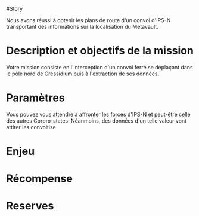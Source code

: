 #Story 

Nous avons réussi à obtenir les plans de route d'un convoi d'IPS-N transportant des informations sur la localisation du Metavault.

# Description et objectifs de la mission

Votre mission consiste en l'interception d'un convoi ferré se déplaçant dans le pôle nord de Cressidium puis à l'extraction de ses données. 

# Paramètres

Vous pouvez vous attendre à affronter les forces d'IPS-N et peut-être celle des autres Corpro-states. Néanmoins, des données d'un telle valeur vont attirer les convoitise

# Enjeu

# Récompense

# Reserves